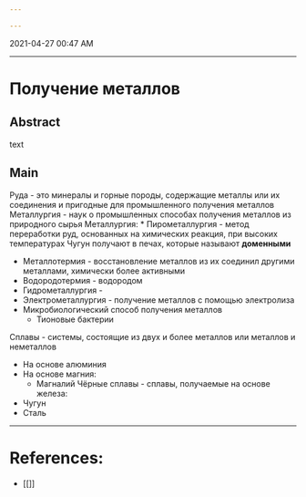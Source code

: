 ```yaml
---

---
```


2021-04-27 00:47 AM
***

# Получение металлов
## Abstract
text
## Main
Руда - это минералы и горные породы, содержащие металлы или их соединения и пригодные для промышленного получения металлов
Металлургия - наук о промышленных способах получения металлов из природного сырья
Металлургия:
    * Пирометаллургия - метод переработки руд, основанных на химических реакция, при высоких температурах
Чугун получают в печах, которые называют **доменными**
* Металлотермия - восстановление металлов из их соединил другими металлами, химически более активными
* Водородотермия - водородом
* Гидрометаллургия - 
* Электрометаллургия - получение металлов с помощью электролиза
* Микробиологический способ получения металлов
    * Тионовые бактерии


Сплавы - системы, состоящие из двух и более металлов или металлов и неметаллов
* На основе алюминия 
* На основе магния:
    * Магналий
Чёрные сплавы - сплавы, получаемые на основе железа:
* Чугун
* Сталь 
***

# References:
- [[]]

